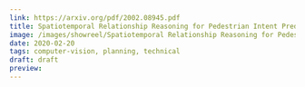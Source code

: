 ```yaml
---
link: https://arxiv.org/pdf/2002.08945.pdf
title: Spatiotemporal Relationship Reasoning for Pedestrian Intent Prediction
image: /images/showreel/Spatiotemporal Relationship Reasoning for Pedestrian Intent Prediction.jpg
date: 2020-02-20
tags: computer-vision, planning, technical
draft: draft
preview:
---
```



